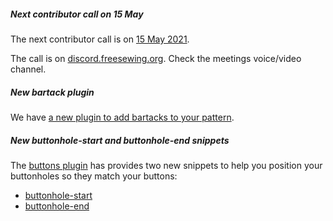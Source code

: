 ##### Next contributor call on 15 May

The next contributor call is on [15 May 2021](https://github.com/freesewing/freesewing/issues/998).

The call is on [discord.freesewing.org](https://discord.freesewing.org/).
Check the meetings voice/video channel.


##### New bartack plugin

We have [a new plugin to add bartacks to your pattern](https://freesewing.dev/reference/plugins/bartack/).

##### New buttonhole-start and buttonhole-end snippets

The [buttons plugin](/reference/plugins/buttons/) has provides two new
snippets to help you position your buttonholes so they match your buttons:

 - [buttonhole-start](https://freesewing.dev/reference/snippets/buttonhole-start)
 - [buttonhole-end](https://freesewing.dev/reference/snippets/buttonhole-end)


